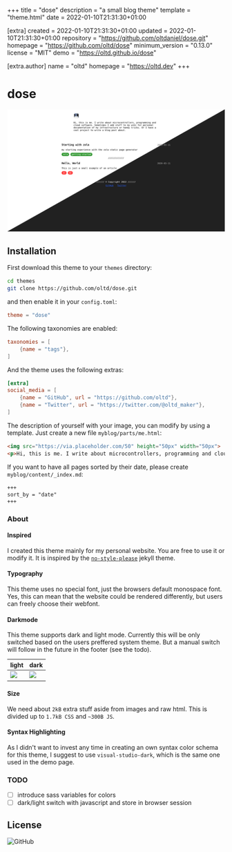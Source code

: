 
+++
title = "dose"
description = "a small blog theme"
template = "theme.html"
date = 2022-01-10T21:31:30+01:00

[extra]
created = 2022-01-10T21:31:30+01:00
updated = 2022-01-10T21:31:30+01:00
repository = "https://github.com/oltdaniel/dose.git"
homepage = "https://github.com/oltd/dose"
minimum_version = "0.13.0"
license = "MIT"
demo = "https://oltd.github.io/dose"

[extra.author]
name = "oltd"
homepage = "https://oltd.dev"
+++        

# dose

![](screenshot.png?raw=true)

## Installation

First download this theme to your `themes` directory:

```bash
cd themes
git clone https://github.com/oltd/dose.git
```

and then enable it in your `config.toml`:

```toml
theme = "dose"
```

The following taxonomies are enabled:

```toml
taxonomies = [
    {name = "tags"},
]
```

And the theme uses the following extras:

```toml
[extra]
social_media = [
    {name = "GitHub", url = "https://github.com/oltd"},
    {name = "Twitter", url = "https://twitter.com/@oltd_maker"},
]
```

The description of yourself with your image, you can modify by using a template. Just create a new
file `myblog/parts/me.html`:

```html
<img src="https://via.placeholder.com/50" height="50px" width="50px">
<p>Hi, this is me. I write about microcontrollers, programming and cloud software. ...</p>
```

If you want to have all pages sorted by their date, please create `myblog/content/_index.md`:
```
+++
sort_by = "date"
+++
```

### About

#### Inspired
I created this theme mainly for my personal website. You are free to use it or modify it. It is inspired by the [`no-style-please`](https://riggraz.dev/no-style-please/) jekyll theme.

#### Typography

This theme uses no special font, just the browsers default monospace font. Yes, this can mean that the website could be rendered differently, but users can freely choose their webfont.

#### Darkmode

This theme supports dark and light mode. Currently this will be only switched based on the users preffered system theme. But a manual switch will follow in the future in the footer (see the todo).

| light | dark |
|-|-|
| ![](screenshot-light.png) | ![](screenshot-dark.png) |

#### Size

We need about `2kB` extra stuff aside from images and raw html. This is divided up to `1.7kB CSS` and `~300B JS`.

#### Syntax Highlighting

As I didn't want to invest any time in creating an own syntax color schema for this theme, I suggest to use `visual-studio-dark`, which is the same one used in the demo page.

### TODO

- [ ] introduce sass variables for colors
- [ ] dark/light switch with javascript and store in browser session

## License

![GitHub](https://img.shields.io/github/license/oltd/dose)

        